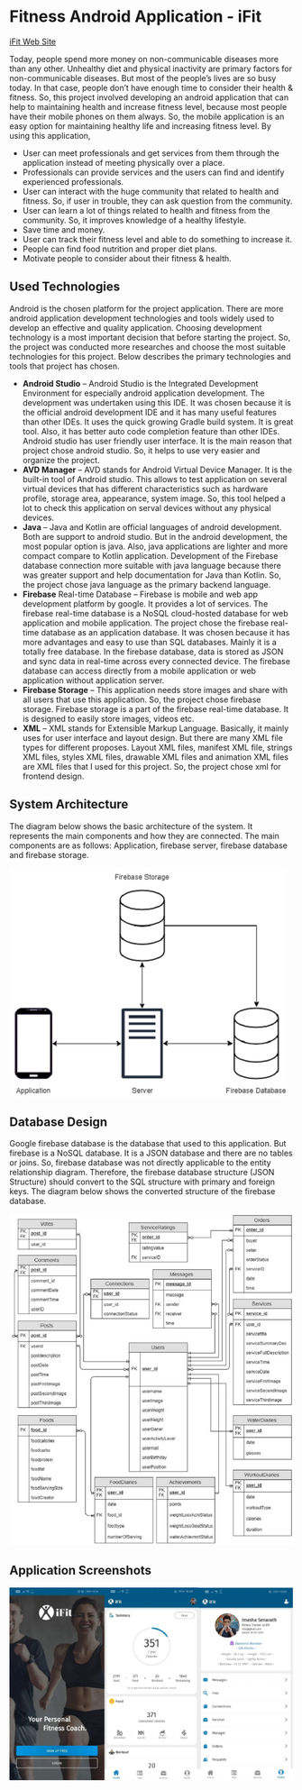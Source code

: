 # Fitness Android Application - iFit

[iFit Web Site](https://ifit-coach.netlify.app/)

Today, people spend more money on non-communicable diseases more than any other. Unhealthy diet and physical inactivity are primary factors for non-communicable diseases. 
But most of the people’s lives are so busy today. In that case, people don’t have enough time to consider their health & fitness. So, this project involved developing an 
android application that can help to maintaining health and increase fitness level, because most people have their mobile phones on them always. So, the mobile application 
is an easy option for maintaining healthy life and increasing fitness level. By using this application,

- User can meet professionals and get services from them through the application instead of meeting physically over a place.
- Professionals can provide services and the users can find and identify experienced professionals.
- User can interact with the huge community that related to health and fitness. So, if user in trouble, they can ask question from the community.
- User can learn a lot of things related to health and fitness from the community. So, it improves knowledge of a healthy lifestyle.
- Save time and money.
- User can track their fitness level and able to do something to increase it.
- People can find food nutrition and proper diet plans.
- Motivate people to consider about their fitness & health.

## Used Technologies

Android is the chosen platform for the project application. There are more android application development technologies and tools widely used to develop an effective 
and quality application. Choosing development technology is a most important decision that before starting the project.  So, the project was conducted more researches 
and choose the most suitable technologies for this project. Below describes the primary technologies and tools that project has chosen.

- **Android Studio** – Android Studio is the Integrated Development Environment for especially android application development.  The development was undertaken using this IDE. It was chosen because it is the official android development IDE and it has many useful features than other IDEs. It uses the quick growing Gradle build system. It is great tool. Also, it has better auto code completion feature than other IDEs. Android studio has user friendly user interface. It is the main reason that project chose android studio. So, it helps to use very easier and organize the project.  
- **AVD Manager** – AVD stands for Android Virtual Device Manager.  It is the built-in tool of Android studio. This allows to test application on several virtual devices that has different characteristics such as hardware profile, storage area, appearance, system image. So, this tool helped a lot to check this application on serval devices without any physical devices.
- **Java** – Java and Kotlin are official languages of android development. Both are support to android studio. But in the android development, the most popular option is java.  Also, java applications are lighter and more compact compare to Kotlin application. Development of the Firebase database connection more suitable with java language because there was greater support and help documentation for Java than Kotlin. So, the project chose java language as the primary backend language.
- **Firebase** Real-time Database – Firebase is mobile and web app development platform by google. It provides a lot of services. The firebase real-time database is a NoSQL cloud-hosted database for web application and mobile application.  The project chose the firebase real-time database as an application database. It was chosen because it has more advantages and easy to use than SQL databases. Mainly it is a totally free database. In the firebase database, data is stored as JSON and sync data in real-time across every connected device. The firebase database can access directly from a mobile application or web application without application server. 
- **Firebase Storage** – This application needs store images and share with all users that use this application. So, the project chose firebase storage. Firebase storage is a part of the firebase real-time database. It is designed to easily store images, videos etc. 
- **XML** – XML stands for Extensible Markup Language.  Basically, it mainly uses for user interface and layout design. But there are many XML file types for different proposes.  Layout XML files, manifest XML file, strings XML files, styles XML files, drawable XML files and animation XML files are XML files that I used for this project. So, the project chose xml for frontend design.

## System Architecture

The diagram below shows the basic architecture of the system. It represents the main components and how they are connected. The main components are as follows: Application, firebase server, firebase database and firebase storage.

![system_architecture](images/system_architecture.png)

## Database Design

Google firebase database is the database that used to this application. But firebase is a NoSQL database. It is a JSON database and there are no tables or joins. So, firebase database was not directly applicable to the entity relationship diagram. Therefore, the firebase database structure (JSON Structure) should convert to the SQL structure with primary and foreign keys. The diagram below shows the converted structure of the firebase database.

![database_design](images/database_design.png)

## Application Screenshots

![screenshots](images/screenshots.png)

